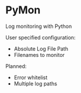 # PyMon
Log monitoring with Python

User specified configuration:
<ul>
  <li>Absolute Log File Path</li>
  <li>Filenames to monitor</li>
</ul>

Planned:
<ul>
  <li>Error whitelist</li>
  <li>Multiple log paths</li>
</ul>
